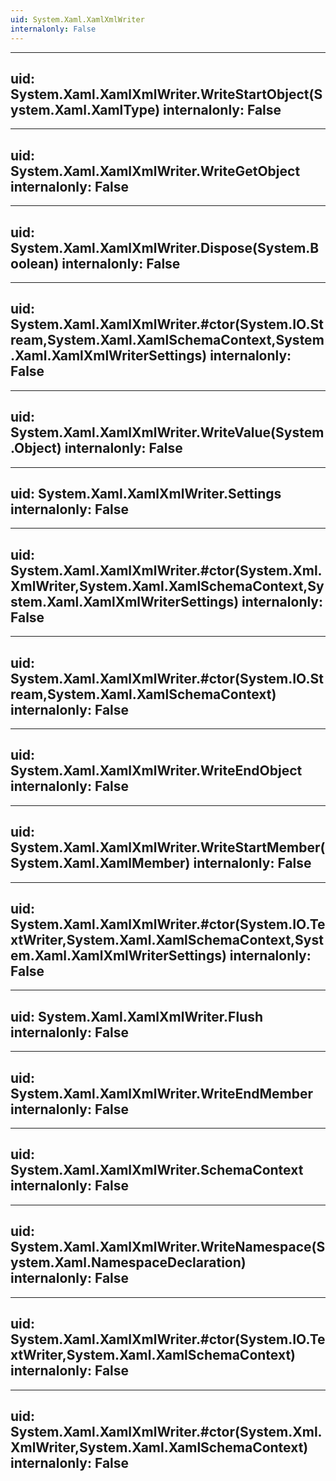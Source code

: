 ```yaml
---
uid: System.Xaml.XamlXmlWriter
internalonly: False
---
```


---
uid: System.Xaml.XamlXmlWriter.WriteStartObject(System.Xaml.XamlType)
internalonly: False
---

---
uid: System.Xaml.XamlXmlWriter.WriteGetObject
internalonly: False
---

---
uid: System.Xaml.XamlXmlWriter.Dispose(System.Boolean)
internalonly: False
---

---
uid: System.Xaml.XamlXmlWriter.#ctor(System.IO.Stream,System.Xaml.XamlSchemaContext,System.Xaml.XamlXmlWriterSettings)
internalonly: False
---

---
uid: System.Xaml.XamlXmlWriter.WriteValue(System.Object)
internalonly: False
---

---
uid: System.Xaml.XamlXmlWriter.Settings
internalonly: False
---

---
uid: System.Xaml.XamlXmlWriter.#ctor(System.Xml.XmlWriter,System.Xaml.XamlSchemaContext,System.Xaml.XamlXmlWriterSettings)
internalonly: False
---

---
uid: System.Xaml.XamlXmlWriter.#ctor(System.IO.Stream,System.Xaml.XamlSchemaContext)
internalonly: False
---

---
uid: System.Xaml.XamlXmlWriter.WriteEndObject
internalonly: False
---

---
uid: System.Xaml.XamlXmlWriter.WriteStartMember(System.Xaml.XamlMember)
internalonly: False
---

---
uid: System.Xaml.XamlXmlWriter.#ctor(System.IO.TextWriter,System.Xaml.XamlSchemaContext,System.Xaml.XamlXmlWriterSettings)
internalonly: False
---

---
uid: System.Xaml.XamlXmlWriter.Flush
internalonly: False
---

---
uid: System.Xaml.XamlXmlWriter.WriteEndMember
internalonly: False
---

---
uid: System.Xaml.XamlXmlWriter.SchemaContext
internalonly: False
---

---
uid: System.Xaml.XamlXmlWriter.WriteNamespace(System.Xaml.NamespaceDeclaration)
internalonly: False
---

---
uid: System.Xaml.XamlXmlWriter.#ctor(System.IO.TextWriter,System.Xaml.XamlSchemaContext)
internalonly: False
---

---
uid: System.Xaml.XamlXmlWriter.#ctor(System.Xml.XmlWriter,System.Xaml.XamlSchemaContext)
internalonly: False
---
